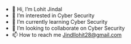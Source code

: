 - 👋 Hi, I’m Lohit Jindal
- 👀 I’m interested in Cyber Security
- 🌱 I’m currently learning Cyber Security
- 💞️ I’m looking to collaborate on Cyber Security
- 📫 How to reach me Jindllohit28@gmail.com

<!---
jindalshab/jindalshab is a ✨ special ✨ repository because its `README.md` (this file) appears on your GitHub profile.
You can click the Preview link to take a look at your changes.
--->
